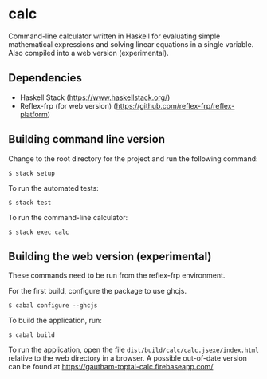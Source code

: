 # calc
Command-line calculator written in Haskell for evaluating simple mathematical expressions and solving linear equations in a single variable. Also compiled into a web version (experimental).

## Dependencies
* Haskell Stack (https://www.haskellstack.org/)
* Reflex-frp (for web version) (https://github.com/reflex-frp/reflex-platform)

## Building command line version
Change to the root directory for the project and run the following command:

```$ stack setup```

To run the automated tests:

```$ stack test```

To run the command-line calculator:

```$ stack exec calc```

## Building the web version (experimental)
These commands need to be run from the reflex-frp environment.

For the first build, configure the package to use ghcjs.

```$ cabal configure --ghcjs```

To build the application, run:

```$ cabal build```

To run the application, open the file ```dist/build/calc/calc.jsexe/index.html``` relative to the web directory in a browser. A possible out-of-date version can be found at <https://gautham-toptal-calc.firebaseapp.com/>
